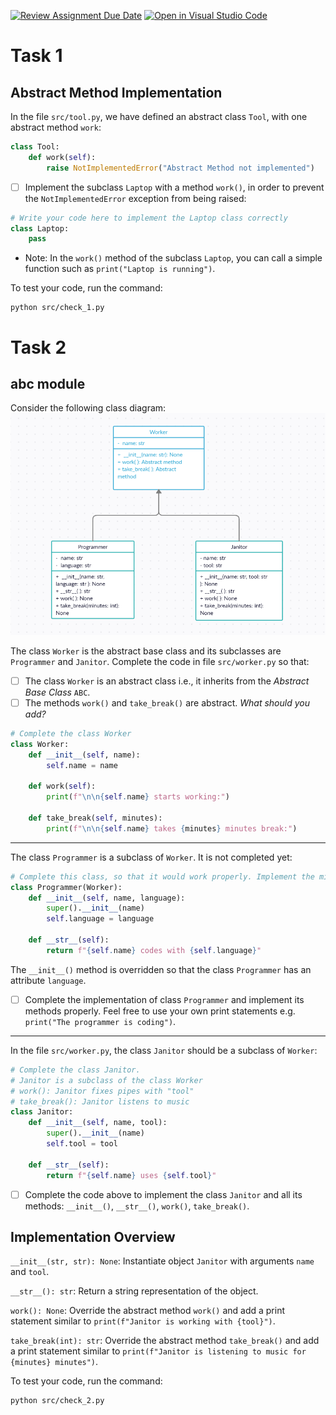 [![Review Assignment Due Date](https://classroom.github.com/assets/deadline-readme-button-24ddc0f5d75046c5622901739e7c5dd533143b0c8e959d652212380cedb1ea36.svg)](https://classroom.github.com/a/n0LoiJLK)
[![Open in Visual Studio Code](https://classroom.github.com/assets/open-in-vscode-718a45dd9cf7e7f842a935f5ebbe5719a5e09af4491e668f4dbf3b35d5cca122.svg)](https://classroom.github.com/online_ide?assignment_repo_id=12793440&assignment_repo_type=AssignmentRepo)
# Task 1
## Abstract Method Implementation

In the file ``src/tool.py``, we have defined an abstract class ``Tool``, with one abstract method ``work``:

```python
class Tool:
    def work(self):
        raise NotImplementedError("Abstract Method not implemented")
```

- [ ] Implement the subclass ``Laptop`` with a method ``work()``, in order to prevent the ``NotImplementedError`` exception from being raised:

```python
# Write your code here to implement the Laptop class correctly
class Laptop:
    pass
```
- Note: In the ``work()`` method of the subclass ``Laptop``, you can call a simple function such as `print("Laptop is running")`.

To test your code, run the command:
```
python src/check_1.py
```

# Task 2
## abc module
Consider the following class diagram:
![class diagram](class_diagram.PNG)

The class ``Worker`` is the abstract base class and its subclasses are ``Programmer`` and ``Janitor``.
Complete the code in file ``src/worker.py`` so that:
- [ ] The class ``Worker`` is an abstract class i.e., it inherits from the *Abstract Base Class* ``ABC``.
- [ ] The methods ``work()`` and ``take_break()`` are abstract. *What should you add?*

```python
# Complete the class Worker
class Worker:
    def __init__(self, name):
        self.name = name

    def work(self):
        print(f"\n\n{self.name} starts working:")

    def take_break(self, minutes):
        print(f"\n\n{self.name} takes {minutes} minutes break:")
```
---
The class ``Programmer`` is a subclass of ``Worker``. It is not completed yet:
```python
# Complete this class, so that it would work properly. Implement the missing methods
class Programmer(Worker):
    def __init__(self, name, language):
        super().__init__(name)
        self.language = language

    def __str__(self):
        return f"{self.name} codes with {self.language}"
```

The ``__init__()`` method is overridden so that the class ``Programmer`` has an attribute ``language``.

- [ ] Complete the implementation of class ``Programmer`` and implement its methods properly. Feel free to use your own print statements e.g. `print("The programmer is coding")`.
---
In the file ``src/worker.py``, the class ``Janitor`` should be a subclass of ``Worker``:
```python
# Complete the class Janitor.
# Janitor is a subclass of the class Worker
# work(): Janitor fixes pipes with "tool"
# take_break(): Janitor listens to music
class Janitor:
    def __init__(self, name, tool):
        super().__init__(name)
        self.tool = tool

    def __str__(self):
        return f"{self.name} uses {self.tool}"
```
- [ ] Complete the code above to implement the class ``Janitor`` and all its methods: ``__init__()``, ``__str__()``, ``work()``, ``take_break()``.

## Implementation Overview
``__init__(str, str): None``: Instantiate object ``Janitor`` with arguments ``name`` and ``tool``.

``__str__(): str``: Return a string representation of the object.

``work(): None``: Override the abstract method ``work()`` and add a print statement similar to `print(f"Janitor is working with {tool}")`.

``take_break(int): str``: Override the abstract method ``take_break()`` and add a print statement similar to `print(f"Janitor is listening to music for {minutes} minutes")`.

To test your code, run the command:
```
python src/check_2.py
```
